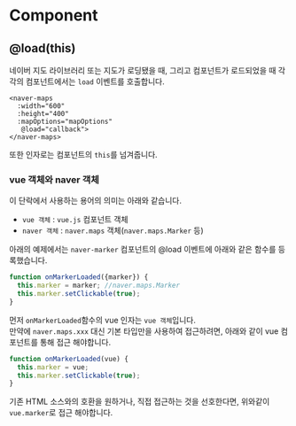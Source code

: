 # Component
## @load(this)
네이버 지도 라이브러리 또는 지도가 로딩됐을 때, 그리고 컴포넌트가 로드되었을 때 각각의 컴포넌트에서는 `load` 이벤트를 호출합니다.
```vue
<naver-maps 
  :width="600" 
  :height="400" 
  :mapOptions="mapOptions"
   @load="callback">
</naver-maps>
```
또한 인자로는 컴포넌트의 `this`를 넘겨줍니다. 
### vue 객체와 naver 객체
이 단락에서 사용하는 용어의 의미는 아래와 같습니다.
* `vue 객체` : `vue.js` 컴포넌트 객체
* `naver 객체` : `naver.maps` 객체(`naver.maps.Marker` 등)

아래의 예제에서는 `naver-marker` 컴포넌트의 @load 이벤트에 아래와 같은 함수를 등록했습니다.
```javascript
function onMarkerLoaded({marker}) {
  this.marker = marker; //naver.maps.Marker
  this.marker.setClickable(true);
}
```

먼저 `onMarkerLoaded`함수의 vue 인자는 `vue 객체`입니다. <br>
만약에 `naver.maps.xxx` 대신 기본 타입만을 사용하여 접근하려면, 아래와 같이 vue 컴포넌트를 통해 접근 해야합니다.
```javascript
function onMarkerLoaded(vue) {
  this.marker = vue;
  this.marker.setClickable(true);
}
```
기존 HTML 소스와의 호환을 원하거나, 직접 접근하는 것을 선호한다면, 위와같이 `vue.marker`로 접근 해야합니다.
 
